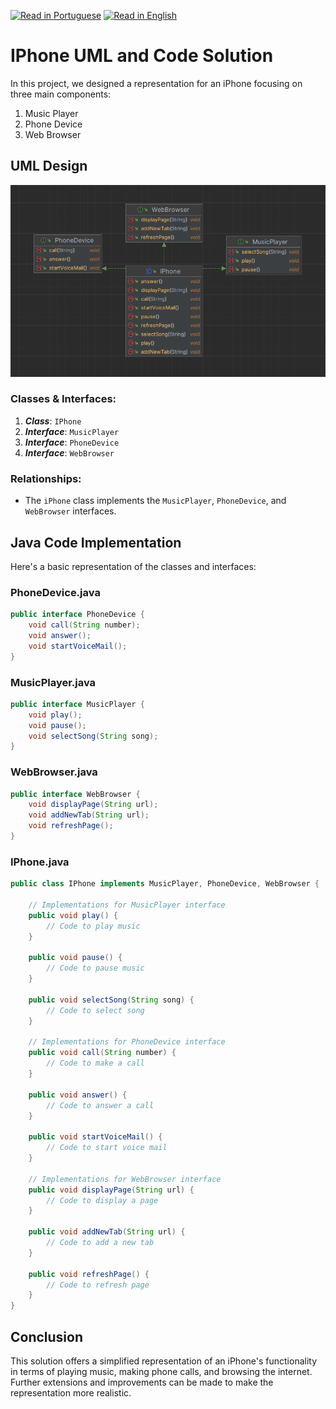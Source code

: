 [![Read in Portuguese](https://img.shields.io/badge/%F0%9F%87%A7%F0%9F%87%B7%20Portugu%C3%AAs-gray.svg)](../../exercicios/exercicio-oop-iphone/exercicio.md)
[![Read in English](https://img.shields.io/badge/%F0%9F%87%BA%F0%9F%87%B8%20English-F0FFFF.svg)](exercise.md)

# IPhone UML and Code Solution

In this project, we designed a representation for an iPhone focusing on three main components:
1. Music Player
2. Phone Device
3. Web Browser

## UML Design

![UML Diagram](docs/UML-en.png)

### Classes & Interfaces:
1. ***Class***: `IPhone`
2. ***Interface***: `MusicPlayer`
3. ***Interface***: `PhoneDevice`
4. ***Interface***: `WebBrowser`

### Relationships:
- The `iPhone` class implements the `MusicPlayer`, `PhoneDevice`, and `WebBrowser` interfaces.

## Java Code Implementation

Here's a basic representation of the classes and interfaces:
####
### PhoneDevice.java
```java
public interface PhoneDevice {
    void call(String number);
    void answer();
    void startVoiceMail();
}
```
####
### MusicPlayer.java
```java
public interface MusicPlayer {
    void play();
    void pause();
    void selectSong(String song);
}
```
####
### WebBrowser.java
```java
public interface WebBrowser {
    void displayPage(String url);
    void addNewTab(String url);
    void refreshPage();
}
```
####
### IPhone.java
```java
public class IPhone implements MusicPlayer, PhoneDevice, WebBrowser {

    // Implementations for MusicPlayer interface
    public void play() {
        // Code to play music
    }

    public void pause() {
        // Code to pause music
    }

    public void selectSong(String song) {
        // Code to select song
    }

    // Implementations for PhoneDevice interface
    public void call(String number) {
        // Code to make a call
    }

    public void answer() {
        // Code to answer a call
    }

    public void startVoiceMail() {
        // Code to start voice mail
    }

    // Implementations for WebBrowser interface
    public void displayPage(String url) {
        // Code to display a page
    }

    public void addNewTab(String url) {
        // Code to add a new tab
    }

    public void refreshPage() {
        // Code to refresh page
    }
}
```

## Conclusion

This solution offers a simplified representation of an iPhone's functionality in terms of playing music, making phone calls, and browsing the internet. Further extensions and improvements can be made to make the representation more realistic.